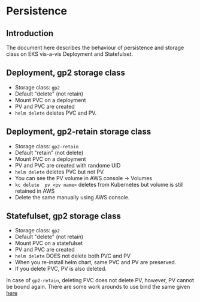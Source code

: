 # Persistence

## Introduction
The document here describes the behaviour of persistence and storage class on EKS vis-a-vis Deployment and Statefulset.

## Deployment, gp2 storage class
* Storage class: `gp2`
* Default "delete" (not retain) 
* Mount PVC on a deployment
* PV and PVC are created
* `helm delete` deletes PVC and PV. 

## Deployment, gp2-retain storage class
* Storage class: `gp2-retain`
* Default "retain" (not delete)
* Mount PVC on a deployment
* PV and PVC are created with randome UID
* `helm delete` deletes PVC but not PV.
* You can see the PV volume in AWS console -> Volumes
* `kc delete  pv <pv name>` deletes from Kubernetes but volume is still retained in AWS
* Delete the same manually using AWS console.

## Statefulset, gp2 storage class
* Storage class: `gp2`
* Default "delete" (not retain) 
* Mount PVC on a statefulset
* PV and PVC are created
* `helm delete` DOES not delete both PVC and PV
* When you re-install helm chart, same PVC and PV are preserved.
* If you delete PVC, PV is also deleted.

In case of `gp2-retain`, deleting PVC does not delete PV, however, PV cannot be bound again. There are some work arounds to use bind the same given [here](https://github.com/kubernetes/kubernetes/issues/48609#issuecomment-314066616)

